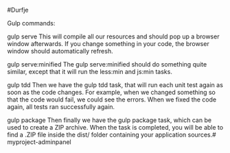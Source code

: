 #Durfje

Gulp commands:

gulp serve
This will compile all our resources and should pop up a browser window afterwards. If you change something in your code, the browser window should automatically refresh.

gulp serve:minified
The gulp serve:minified should do something quite similar, except that it will run the less:min and js:min tasks.

gulp tdd
Then we have the gulp tdd task, that will run each unit test again as soon as the code changes. For example, when we changed something so that the code would fail, we could see the errors. When we fixed the code again, all tests ran successfully again.

gulp package
Then finally we have the gulp package task, which can be used to create a ZIP archive. When the task is completed, you will be able to find a .ZIP file inside the dist/ folder containing your application sources.# myproject-adminpanel
